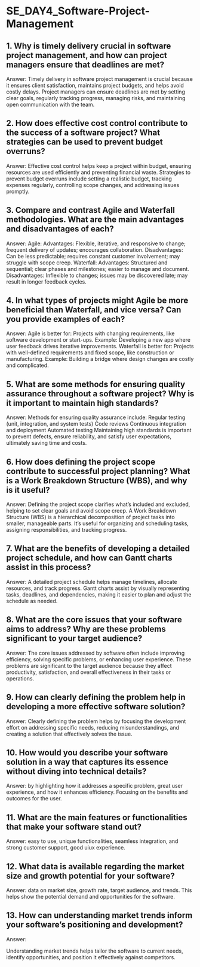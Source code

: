 # SE_DAY4_Software-Project-Management
## 1. Why is timely delivery crucial in software project management, and how can project managers ensure that deadlines are met?

Answer:
Timely delivery in software project management is crucial because it ensures client satisfaction, maintains project budgets, and helps avoid costly delays. Project managers can ensure deadlines are met by setting clear goals, regularly tracking progress, managing risks, and maintaining open communication with the team.

## 2. How does effective cost control contribute to the success of a software project? What strategies can be used to prevent budget overruns?

Answer:
Effective cost control helps keep a project within budget, ensuring resources are used efficiently and preventing financial waste. Strategies to prevent budget overruns include setting a realistic budget, tracking expenses regularly, controlling scope changes, and addressing issues promptly.

## 3. Compare and contrast Agile and Waterfall methodologies. What are the main advantages and disadvantages of each?

Answer:
Agile:
    Advantages: Flexible, iterative, and responsive to change; frequent delivery of updates; encourages collaboration.
    Disadvantages: Can be less predictable; requires constant customer involvement; may struggle with scope creep.
Waterfall:
    Advantages: Structured and sequential; clear phases and milestones; easier to manage and document.
    Disadvantages: Inflexible to changes; issues may be discovered late; may result in longer feedback cycles.

## 4. In what types of projects might Agile be more beneficial than Waterfall, and vice versa? Can you provide examples of each?

Answer:
Agile is better for:
    Projects with changing requirements, like software development or start-ups.
    Example: Developing a new app where user feedback drives iterative improvements.
Waterfall is better for:
    Projects with well-defined requirements and fixed scope, like construction or manufacturing.
    Example: Building a bridge where design changes are costly and complicated.

## 5. What are some methods for ensuring quality assurance throughout a software project? Why is it important to maintain high standards?

Answer:
Methods for ensuring quality assurance include:
    Regular testing (unit, integration, and system tests)
    Code reviews
    Continuous integration and deployment
    Automated testing
Maintaining high standards is important to prevent defects, ensure reliability, and satisfy user expectations, ultimately saving time and costs.

## 6. How does defining the project scope contribute to successful project planning? What is a Work Breakdown Structure (WBS), and why is it useful?

Answer:
Defining the project scope clarifies what’s included and excluded, helping to set clear goals and avoid scope creep.
A Work Breakdown Structure (WBS) is a hierarchical decomposition of project tasks into smaller, manageable parts. It’s useful for organizing and scheduling tasks, assigning responsibilities, and tracking progress.

## 7. What are the benefits of developing a detailed project schedule, and how can Gantt charts assist in this process?
Answer:
A detailed project schedule helps manage timelines, allocate resources, and track progress. Gantt charts assist by visually representing tasks, deadlines, and dependencies, making it easier to plan and adjust the schedule as needed.

## 8. What are the core issues that your software aims to address? Why are these problems significant to your target audience?
Answer:
The core issues addressed by software often include improving efficiency, solving specific problems, or enhancing user experience. These problems are significant to the target audience because they affect productivity, satisfaction, and overall effectiveness in their tasks or operations.

## 9. How can clearly defining the problem help in developing a more effective software solution?
Answer:
Clearly defining the problem helps by focusing the development effort on addressing specific needs, reducing misunderstandings, and creating a solution that effectively solves the issue.
## 10. How would you describe your software solution in a way that captures its essence without diving into technical details?
Answer:
by highlighting how it addresses a specific problem, great user experience, and how it enhances efficiency. Focusing on the benefits and outcomes for the user. 

## 11. What are the main features or functionalities that make your software stand out?
Answer: easy to use, unique functionalities, seamless integration, and strong customer support, good uiux experience.

## 12. What data is available regarding the market size and growth potential for your software?

Answer:
 data on market size, growth rate, target audience, and trends. This helps show the potential demand and opportunities for the software.
## 13. How can understanding market trends inform your software’s positioning and development?

Answer:

Understanding market trends helps tailor the software to current needs, identify opportunities, and position it effectively against competitors.
